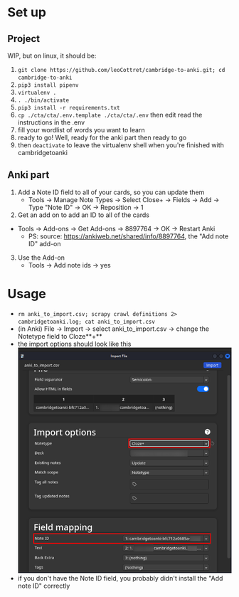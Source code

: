 # Set up
## Project
WIP, but on linux, it should be:
1. `git clone https://github.com/leoCottret/cambridge-to-anki.git; cd cambridge-to-anki`
1. `pip3 install pipenv`
1. `virtualenv .`
1. `. ./bin/activate`
1. `pip3 install -r requirements.txt`
1. `cp ./cta/cta/.env.template ./cta/cta/.env` then edit read the instructions in the .env
1. fill your wordlist of words you want to learn
1. ready to go! Well, ready for the anki part then ready to go
1. then `deactivate` to leave the virtualenv shell when you're finished with cambridgetoanki
## Anki part
1. Add a Note ID field to all of your cards, so you can update them
    - Tools -> Manage Note Types -> Select Close+ -> Fields -> Add -> Type "Note ID" -> OK -> Reposition -> 1
2. Get an add on to add an ID to all of the cards
- Tools -> Add-ons -> Get Add-ons -> 8897764 -> OK -> Restart Anki
    - PS: source: https://ankiweb.net/shared/info/8897764, the "Add note ID" add-on
3. Use the Add-on
    - Tools -> Add note ids -> yes

# Usage
- `rm anki_to_import.csv; scrapy crawl definitions 2> cambridgetoanki.log; cat anki_to_import.csv`
- (in Anki) File -> Import -> select anki_to_import.csv -> change the Notetype field to Cloze**+**
- the import options should look like this
![Focus on the Cloze+ ](instructions_1.png)
- if you don't have the Note ID field, you probably didn't install the "Add note ID" correctly

